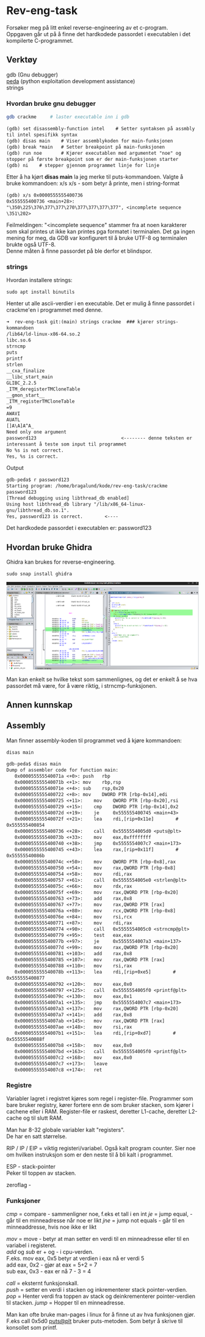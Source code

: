 # Rev-eng-task 

Forsøker meg på litt enkel reverse-engineering av et c-program.  
Oppgaven går ut på å finne det hardkodede passordet i executablen i det kompilerte C-programmet.

## Verktøy  

gdb (Gnu debugger)  
[peda](https://github.com/longld/peda) (python exploitation development assistance)  
strings  

### Hvordan bruke gnu debugger  

```sh
gdb crackme 	# laster executable inn i gdb
```

```GDB
(gdb) set disassembly-function intel	# Setter syntaksen på assmbly til intel spesifikk syntax
(gdb) disas main	# Viser assemblykoden for main-funksjonen  
(gdb) break *main	# Setter breakpoint på main-funksjonen  
(gdb) run noe		# Kjører executablen med argumentet "noe" og stopper på første breakpoint som er der main-funksjonen starter
(gdb) ni	# stepper gjennom programmet linje for linje

```

Etter å ha kjørt __disas main__ la jeg merke til puts-kommandoen.
Valgte å bruke kommandoen: x/s <minneaddresse>
x/s  - som betyr å printe, men i string-format  

```GDB
(gdb) x/s 0x0000555555400736
0x555555400736 <main+28>:	"\350\225\376\377\377\270\377\377\377\377", <incomplete sequence \351\202>
```

Feilmeldingen: "<incomplete sequence" stammer fra at noen karakterer som skal printes ut ikke kan printes pga formatet i terminalen. Det ga ingen mening for meg, da GDB var konfigurert til å bruke UTF-8 og terminalen brukte også UTF-8.  
Denne måten å finne passordet på ble derfor et blindspor.  


### strings

Hvordan installere strings:  
```shell
sudo apt install binutils
```

Henter ut alle ascii-verdier i en executable.
Det er mulig å finne passordet i crackme'en i programmet med denne.  

```shell
➜  rev-eng-task git:(main) strings crackme  ### kjører strings-kommandoen  
/lib64/ld-linux-x86-64.so.2
libc.so.6
strncmp
puts
printf
strlen
__cxa_finalize
__libc_start_main
GLIBC_2.2.5
_ITM_deregisterTMCloneTable
__gmon_start__
_ITM_registerTMCloneTable
=9	 
AWAVI
AUATL
[]A\A]A^A_
Need only one argument
password123                               <-------- denne teksten er interessant å teste som input til programmet  
No %s is not correct.
Yes, %s is correct.

```

Output
```shell
gdb-peda$ r password123
Starting program: /home/bragalund/kode/rev-eng-task/crackme password123
[Thread debugging using libthread_db enabled]
Using host libthread_db library "/lib/x86_64-linux-gnu/libthread_db.so.1".
Yes, password123 is correct.        <----
```

Det hardkodede passordet i executablen er: password123

## Hvordan bruke Ghidra  

Ghidra kan brukes for reverse-engineering.

```shell
sudo snap install ghidra
```

![generert kode fra ghidra](ghidra_decompiled.png)

Man kan enkelt se hvilke tekst som sammenlignes, og det er enkelt å se hva passordet må være, for å være riktig, i strncmp-funksjonen.  


## Annen kunnskap  

## Assembly  

Man finner assembly-koden til programmet ved å kjøre kommandoen:
```shell
disas main
```

```dump
gdb-peda$ disas main
Dump of assembler code for function main:
   0x000055555540071a <+0>:	push   rbp
   0x000055555540071b <+1>:	mov    rbp,rsp
   0x000055555540071e <+4>:	sub    rsp,0x20
   0x0000555555400722 <+8>:	mov    DWORD PTR [rbp-0x14],edi
   0x0000555555400725 <+11>:	mov    QWORD PTR [rbp-0x20],rsi
   0x0000555555400729 <+15>:	cmp    DWORD PTR [rbp-0x14],0x2
   0x000055555540072d <+19>:	je     0x555555400745 <main+43>
   0x000055555540072f <+21>:	lea    rdi,[rip+0x11e]        # 0x555555400854
   0x0000555555400736 <+28>:	call   0x5555554005d0 <puts@plt>
   0x000055555540073b <+33>:	mov    eax,0xffffffff
   0x0000555555400740 <+38>:	jmp    0x5555554007c7 <main+173>
   0x0000555555400745 <+43>:	lea    rax,[rip+0x11f]        # 0x55555540086b
   0x000055555540074c <+50>:	mov    QWORD PTR [rbp-0x8],rax
   0x0000555555400750 <+54>:	mov    rax,QWORD PTR [rbp-0x8]
   0x0000555555400754 <+58>:	mov    rdi,rax
   0x0000555555400757 <+61>:	call   0x5555554005e0 <strlen@plt>
   0x000055555540075c <+66>:	mov    rdx,rax
   0x000055555540075f <+69>:	mov    rax,QWORD PTR [rbp-0x20]
   0x0000555555400763 <+73>:	add    rax,0x8
   0x0000555555400767 <+77>:	mov    rax,QWORD PTR [rax]
   0x000055555540076a <+80>:	mov    rcx,QWORD PTR [rbp-0x8]
   0x000055555540076e <+84>:	mov    rsi,rcx
   0x0000555555400771 <+87>:	mov    rdi,rax
   0x0000555555400774 <+90>:	call   0x5555554005c0 <strncmp@plt>
   0x0000555555400779 <+95>:	test   eax,eax
   0x000055555540077b <+97>:	je     0x5555554007a3 <main+137>
   0x000055555540077d <+99>:	mov    rax,QWORD PTR [rbp-0x20]
   0x0000555555400781 <+103>:	add    rax,0x8
   0x0000555555400785 <+107>:	mov    rax,QWORD PTR [rax]
   0x0000555555400788 <+110>:	mov    rsi,rax
   0x000055555540078b <+113>:	lea    rdi,[rip+0xe5]        # 0x555555400877
   0x0000555555400792 <+120>:	mov    eax,0x0
   0x0000555555400797 <+125>:	call   0x5555554005f0 <printf@plt>
   0x000055555540079c <+130>:	mov    eax,0x1
   0x00005555554007a1 <+135>:	jmp    0x5555554007c7 <main+173>
   0x00005555554007a3 <+137>:	mov    rax,QWORD PTR [rbp-0x20]
   0x00005555554007a7 <+141>:	add    rax,0x8
   0x00005555554007ab <+145>:	mov    rax,QWORD PTR [rax]
   0x00005555554007ae <+148>:	mov    rsi,rax
   0x00005555554007b1 <+151>:	lea    rdi,[rip+0xd7]        # 0x55555540088f
   0x00005555554007b8 <+158>:	mov    eax,0x0
   0x00005555554007bd <+163>:	call   0x5555554005f0 <printf@plt>
   0x00005555554007c2 <+168>:	mov    eax,0x0
   0x00005555554007c7 <+173>:	leave  
   0x00005555554007c8 <+174>:	ret    

```

### Registre  

Variabler lagret i registret kjøres som regel i register-file.
Programmer som bare bruker registry, kører fortere enn de som bruker stacken, som kjører i cachene eller i RAM.
Register-file er raskest, deretter L1-cache, deretter L2-cache og til slutt RAM.  

Man har 8-32 globale variabler kalt "registers".   
De har en satt størrelse.  

RIP / IP / EIP = viktig registeri/variabel.
Også kalt program counter. 
Sier noe om hvilken instruksjon som er den neste til å bli kalt i programmet.

ESP - stack-pointer  
Peker til toppen av stacken.  

zeroflag - 

### Funksjoner  

_cmp_ = compare  -  sammenligner noe, f.eks et tall i en int
_je_ = jump equal, - går til en minneadresse når noe er likt
_jne_ = jump not equals - går til en minneaddresse, hvis noe ikke er likt

_mov_ = move - betyr at man setter en verdi til en minneadresse eller til en variabel i registeret.  
_add_ og _sub_ er + og - i cpu-verden.  
F.eks. mov eax, 0x5  betyr at verdien i eax nå er verdi 5  
add eax, 0x2 - gjør at eax = 5+2 = 7  
sub eax, 0x3 - eax er nå 7 - 3 = 4  

_call_ = eksternt funksjonskall.   
_push_ = setter en verdi i stacken og inkrementerer stack pointer-verdien.  
_pop_ = Henter verdi fra toppen av stack og deinkrementerer pointer-verdien til stacken. 
_jump_ = Hopper til en minneadresse.  

 Man kan ofte bruke man-pages i linux for å finne ut av hva funksjonen gjør. F.eks call 0x5d0 <puts@plt> bruker puts-metoden. Som betyr å skrive til konsollet som printf.

